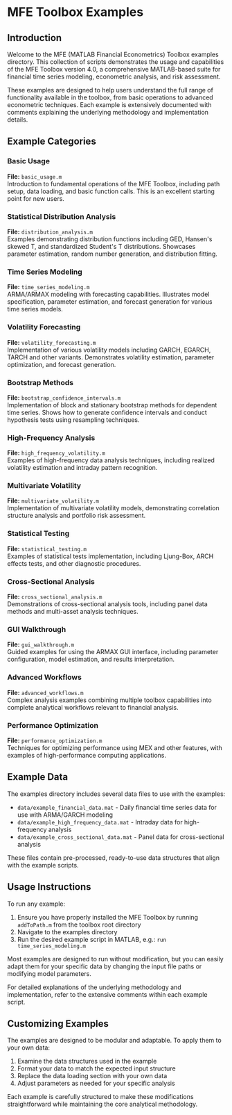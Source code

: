# MFE Toolbox Examples

## Introduction

Welcome to the MFE (MATLAB Financial Econometrics) Toolbox examples directory. This collection of scripts demonstrates the usage and capabilities of the MFE Toolbox version 4.0, a comprehensive MATLAB-based suite for financial time series modeling, econometric analysis, and risk assessment.

These examples are designed to help users understand the full range of functionality available in the toolbox, from basic operations to advanced econometric techniques. Each example is extensively documented with comments explaining the underlying methodology and implementation details.

## Example Categories

### Basic Usage
**File:** `basic_usage.m`  
Introduction to fundamental operations of the MFE Toolbox, including path setup, data loading, and basic function calls. This is an excellent starting point for new users.

### Statistical Distribution Analysis
**File:** `distribution_analysis.m`  
Examples demonstrating distribution functions including GED, Hansen's skewed T, and standardized Student's T distributions. Showcases parameter estimation, random number generation, and distribution fitting.

### Time Series Modeling
**File:** `time_series_modeling.m`  
ARMA/ARMAX modeling with forecasting capabilities. Illustrates model specification, parameter estimation, and forecast generation for various time series models.

### Volatility Forecasting
**File:** `volatility_forecasting.m`  
Implementation of various volatility models including GARCH, EGARCH, TARCH and other variants. Demonstrates volatility estimation, parameter optimization, and forecast generation.

### Bootstrap Methods
**File:** `bootstrap_confidence_intervals.m`  
Implementation of block and stationary bootstrap methods for dependent time series. Shows how to generate confidence intervals and conduct hypothesis tests using resampling techniques.

### High-Frequency Analysis
**File:** `high_frequency_volatility.m`  
Examples of high-frequency data analysis techniques, including realized volatility estimation and intraday pattern recognition.

### Multivariate Volatility
**File:** `multivariate_volatility.m`  
Implementation of multivariate volatility models, demonstrating correlation structure analysis and portfolio risk assessment.

### Statistical Testing
**File:** `statistical_testing.m`  
Examples of statistical tests implementation, including Ljung-Box, ARCH effects tests, and other diagnostic procedures.

### Cross-Sectional Analysis
**File:** `cross_sectional_analysis.m`  
Demonstrations of cross-sectional analysis tools, including panel data methods and multi-asset analysis techniques.

### GUI Walkthrough
**File:** `gui_walkthrough.m`  
Guided examples for using the ARMAX GUI interface, including parameter configuration, model estimation, and results interpretation.

### Advanced Workflows
**File:** `advanced_workflows.m`  
Complex analysis examples combining multiple toolbox capabilities into complete analytical workflows relevant to financial analysis.

### Performance Optimization
**File:** `performance_optimization.m`  
Techniques for optimizing performance using MEX and other features, with examples of high-performance computing applications.

## Example Data

The examples directory includes several data files to use with the examples:

- `data/example_financial_data.mat` - Daily financial time series data for use with ARMA/GARCH modeling
- `data/example_high_frequency_data.mat` - Intraday data for high-frequency analysis
- `data/example_cross_sectional_data.mat` - Panel data for cross-sectional analysis

These files contain pre-processed, ready-to-use data structures that align with the example scripts.

## Usage Instructions

To run any example:

1. Ensure you have properly installed the MFE Toolbox by running `addToPath.m` from the toolbox root directory
2. Navigate to the examples directory
3. Run the desired example script in MATLAB, e.g.: `run time_series_modeling.m`

Most examples are designed to run without modification, but you can easily adapt them for your specific data by changing the input file paths or modifying model parameters.

For detailed explanations of the underlying methodology and implementation, refer to the extensive comments within each example script.

## Customizing Examples

The examples are designed to be modular and adaptable. To apply them to your own data:

1. Examine the data structures used in the example
2. Format your data to match the expected input structure
3. Replace the data loading section with your own data
4. Adjust parameters as needed for your specific analysis

Each example is carefully structured to make these modifications straightforward while maintaining the core analytical methodology.
